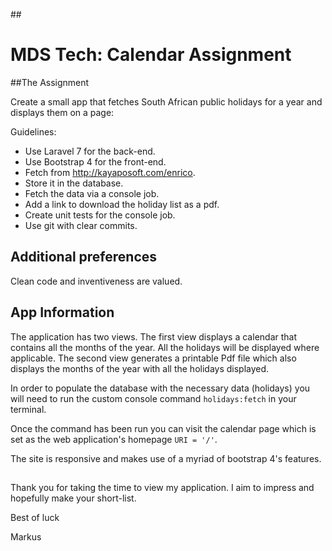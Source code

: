 ##<h1>MDS Tech: Calendar Assignment</h1>

##The Assignment

Create a small app that fetches South African public holidays for a year and displays them on a page:

Guidelines:

- Use Laravel 7 for the back-end.
- Use Bootstrap 4 for the front-end.
- Fetch from http://kayaposoft.com/enrico.
- Store it in the database.
- Fetch the data via a console job.
- Add a link to download the holiday list as a pdf.
- Create unit tests for the console job.
- Use git with clear commits. 

## Additional preferences
Clean code and inventiveness are valued.

## App Information
The application has two views. 
The first view displays a calendar that contains all the months of the year. 
All the holidays will be displayed where applicable.
The second view generates a printable Pdf file which also displays the months of the year with all the holidays displayed.

In order to populate the database with the necessary data (holidays) you will need to run the custom console command ``` holidays:fetch ``` in your terminal.

Once the command has been run you can visit the calendar page which is set as the web application's homepage ``` URI = '/' ```.

The site is responsive and makes use of a myriad of bootstrap 4's features.
##
Thank you for taking the time to view my application. I aim to impress and hopefully make your short-list. 

Best of luck 

Markus
